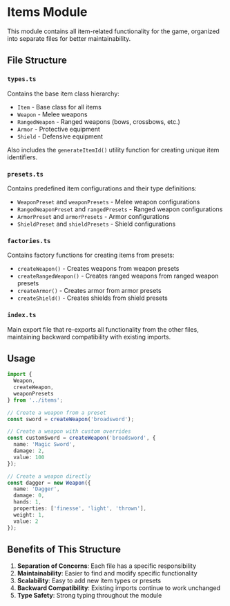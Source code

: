 # Items Module

This module contains all item-related functionality for the game, organized into separate files for better maintainability.

## File Structure

### `types.ts`
Contains the base item class hierarchy:
- `Item` - Base class for all items
- `Weapon` - Melee weapons
- `RangedWeapon` - Ranged weapons (bows, crossbows, etc.)
- `Armor` - Protective equipment
- `Shield` - Defensive equipment

Also includes the `generateItemId()` utility function for creating unique item identifiers.

### `presets.ts`
Contains predefined item configurations and their type definitions:
- `WeaponPreset` and `weaponPresets` - Melee weapon configurations
- `RangedWeaponPreset` and `rangedPresets` - Ranged weapon configurations
- `ArmorPreset` and `armorPresets` - Armor configurations
- `ShieldPreset` and `shieldPresets` - Shield configurations

### `factories.ts`
Contains factory functions for creating items from presets:
- `createWeapon()` - Creates weapons from weapon presets
- `createRangedWeapon()` - Creates ranged weapons from ranged weapon presets
- `createArmor()` - Creates armor from armor presets
- `createShield()` - Creates shields from shield presets

### `index.ts`
Main export file that re-exports all functionality from the other files, maintaining backward compatibility with existing imports.

## Usage

```typescript
import { 
  Weapon, 
  createWeapon, 
  weaponPresets 
} from '../items';

// Create a weapon from a preset
const sword = createWeapon('broadsword');

// Create a weapon with custom overrides
const customSword = createWeapon('broadsword', {
  name: 'Magic Sword',
  damage: 2,
  value: 100
});

// Create a weapon directly
const dagger = new Weapon({
  name: 'Dagger',
  damage: 0,
  hands: 1,
  properties: ['finesse', 'light', 'thrown'],
  weight: 1,
  value: 2
});
```

## Benefits of This Structure

1. **Separation of Concerns**: Each file has a specific responsibility
2. **Maintainability**: Easier to find and modify specific functionality
3. **Scalability**: Easy to add new item types or presets
4. **Backward Compatibility**: Existing imports continue to work unchanged
5. **Type Safety**: Strong typing throughout the module
